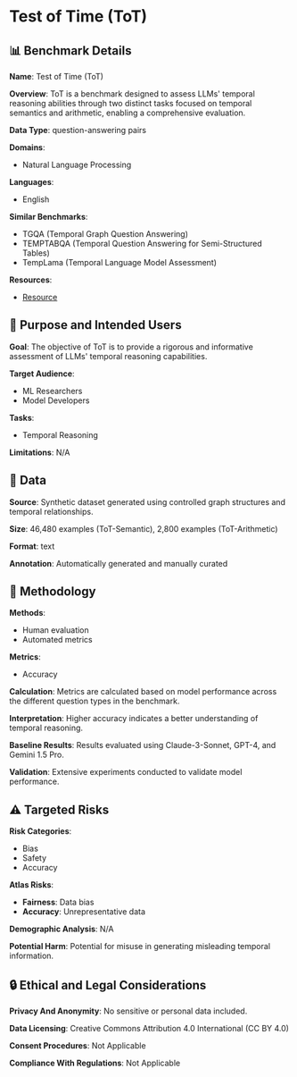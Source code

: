# Test of Time (ToT)

## 📊 Benchmark Details

**Name**: Test of Time (ToT)

**Overview**: ToT is a benchmark designed to assess LLMs' temporal reasoning abilities through two distinct tasks focused on temporal semantics and arithmetic, enabling a comprehensive evaluation.

**Data Type**: question-answering pairs

**Domains**:
- Natural Language Processing

**Languages**:
- English

**Similar Benchmarks**:
- TGQA (Temporal Graph Question Answering)
- TEMPTABQA (Temporal Question Answering for Semi-Structured Tables)
- TempLama (Temporal Language Model Assessment)

**Resources**:
- [Resource](https://huggingface.co/datasets/baharef/ToT)

## 🎯 Purpose and Intended Users

**Goal**: The objective of ToT is to provide a rigorous and informative assessment of LLMs' temporal reasoning capabilities.

**Target Audience**:
- ML Researchers
- Model Developers

**Tasks**:
- Temporal Reasoning

**Limitations**: N/A

## 💾 Data

**Source**: Synthetic dataset generated using controlled graph structures and temporal relationships.

**Size**: 46,480 examples (ToT-Semantic), 2,800 examples (ToT-Arithmetic)

**Format**: text

**Annotation**: Automatically generated and manually curated

## 🔬 Methodology

**Methods**:
- Human evaluation
- Automated metrics

**Metrics**:
- Accuracy

**Calculation**: Metrics are calculated based on model performance across the different question types in the benchmark.

**Interpretation**: Higher accuracy indicates a better understanding of temporal reasoning.

**Baseline Results**: Results evaluated using Claude-3-Sonnet, GPT-4, and Gemini 1.5 Pro.

**Validation**: Extensive experiments conducted to validate model performance.

## ⚠️ Targeted Risks

**Risk Categories**:
- Bias
- Safety
- Accuracy

**Atlas Risks**:
- **Fairness**: Data bias
- **Accuracy**: Unrepresentative data

**Demographic Analysis**: N/A

**Potential Harm**: Potential for misuse in generating misleading temporal information.

## 🔒 Ethical and Legal Considerations

**Privacy And Anonymity**: No sensitive or personal data included.

**Data Licensing**: Creative Commons Attribution 4.0 International (CC BY 4.0)

**Consent Procedures**: Not Applicable

**Compliance With Regulations**: Not Applicable
